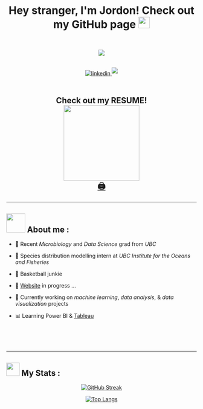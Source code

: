 <h1 align ='center'><b>Hey stranger, I'm Jordon! Check out my GitHub page </b> <img src="https://media.giphy.com/media/hvRJCLFzcasrR4ia7z/giphy.gif" width="30px"/></h1>

<br>

<p align="center">
  <img src = "https://media.giphy.com/media/pb9Xok8BbyaFMWB3tu/giphy.gif"/></p>

<br>


<div id="badges" align ='center'>
  <a href="https://linkedin.com/in/jordon-chen-4b5121205" target="_blank">
    <img src = "https://img.shields.io/badge/linkedin:  Jordon Chen-%2300acee.svg?color=405DE6&style=for-the-badge&logo=linkedin&logoColor=white" alt=linkedin style="margin-bottom: 5px;"/>
  </a>
  <a href="mailto:jordonochen@gmail.com" target="_blank">
    <img src="https://img.shields.io/badge/gmail:  jordonochen-%23EA4335.svg?style=for-the-badge&logo=gmail&logoColor=white" t=mail style="margin-bottom: 5px;" />
  </a>
</div>

<br>

<h2 align ='center'>
<p>Check out my RESUME!</br>
  <img src ="https://media.giphy.com/media/9D7e87wvGmBxPwnLrR/giphy.gif" height ='200'/> </br>
<a href="./JC_RESUME.pdf" download>🖨️</a>
</h2>


  





---

## <picture><img src ="https://media.giphy.com/media/lJoqZWcFDAbvy/giphy.gif" width = 50px></picture> **About me :**
- 🦠 Recent <i>Microbiology</i> and <i>Data Science</i> grad from <i>UBC</i>

- 🐠 Species distribution modelling intern at <i>UBC Institute for the Oceans and Fisheries </i>

- 🏀 Basketball junkie
  
- 🔨 [Website](https://giphy.com/gifs/computer-disgusted-hammer-12bVDtXPOzYwda/tile) in progress ...
  
- 🤖 Currently working on _machine learning_, _data analysis_, & _data visualization_ projects

- 📊 Learning Power BI & [Tableau](https://public.tableau.com/app/profile/jordon.chen)

<br>
<br>
<br>

---

## <img src="https://media.giphy.com/media/iY8CRBdQXODJSCERIr/giphy.gif" width="35"><b> My Stats :</b>
<div id= "stats" align ="center">

[![GitHub Streak](http://github-readme-streak-stats.herokuapp.com?user=jochennn&theme=transparent&hide_border=true&date_format=j%20M%5B%20Y%5D)](https://git.io/streak-stats)

[![Top Langs](https://github-readme-stats.vercel.app/api/top-langs/?username=jochennn&layout=compact&theme=transparent&hide_border=true)](https://github.com/anuraghazra/github-readme-stats)
</div>

<br>
<br>
<br>



<!--
**jochennn/jochennn** is a ✨ _special_ ✨ repository because its `README.md` (this file) appears on your GitHub profile.


